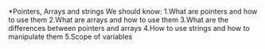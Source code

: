 *Pointers, Arrays and strings
We should know:
1.What are pointers and how to use them
2.What are arrays and how to use them
3.What are the differences between pointers and arrays
4.How to use strings and how to manipulate them
5.Scope of variables
